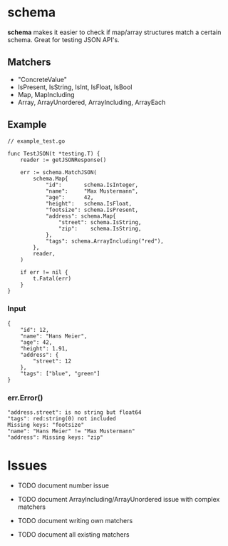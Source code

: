 # schema

**schema** makes it easier to check if map/array structures match a certain schema. Great for testing JSON API's.

## Matchers

- "ConcreteValue"
- IsPresent, IsString, IsInt, IsFloat, IsBool
- Map, MapIncluding
- Array, ArrayUnordered, ArrayIncluding, ArrayEach
 
## Example

    // example_test.go
    
    func TestJSON(t *testing.T) {
        reader := getJSONResponse()
    
        err := schema.MatchJSON(
            schema.Map{
                "id":       schema.IsInteger,
                "name":     "Max Mustermann",
                "age":      42,
                "height":   schema.IsFloat,
                "footsize": schema.IsPresent,
                "address": schema.Map{
                    "street": schema.IsString,
                    "zip":    schema.IsString,
                },
                "tags": schema.ArrayIncluding("red"),
            },
            reader,
        )
    
        if err != nil {
            t.Fatal(err)
        }
    }
    
### Input

    {
		"id": 12,
		"name": "Hans Meier",
		"age": 42,
		"height": 1.91,
		"address": {
			"street": 12
		},
		"tags": ["blue", "green"]
    }
    
    
### err.Error()

    "address.street": is no string but float64
    "tags": red:string(0) not included
    Missing keys: "footsize"
    "name": "Hans Meier" != "Max Mustermann"
    "address": Missing keys: "zip"
    
# Issues

- TODO document number issue
- TODO document ArrayIncluding/ArrayUnordered issue with complex matchers

- TODO document writing own matchers
- TODO document all existing matchers

